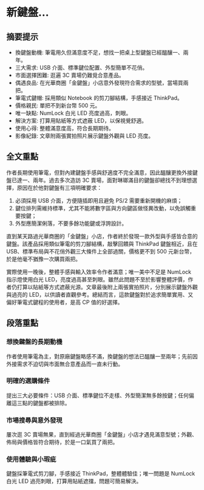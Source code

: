 # 新鍵盤…

## 摘要提示
- 換鍵盤動機: 筆電用久但滿意度不足，想找一把桌上型鍵盤已經醞釀一、兩年。
- 三大需求: USB 介面、標準鍵位配置、外型簡單不花俏。
- 市面選擇困難: 逛遍 3C 賣場仍難覓合意產品。
- 偶遇良品: 在光華商圈「金鍵盤」小店意外發現符合需求的型號，當場買兩把。
- 筆電式鍵帽: 採用類似 Notebook 的剪刀腳結構，手感接近 ThinkPad。
- 價格親民: 單把不到新台幣 500 元。
- 唯一缺點: NumLock 白光 LED 亮度過高，刺眼。
- 解決方案: 打算用貼紙等方式遮蔽 LED，以保視覺舒適。
- 使用心得: 整體滿意度高，符合長期期待。
- 影像紀錄: 文章附兩張實拍照片展示鍵盤外觀與 LED 亮度。

## 全文重點
作者長期使用筆電，但對內建鍵盤手感與舒適度不完全滿意，因此醞釀更換外接鍵盤已達一、兩年。過去多次造訪 3C 賣場，面對琳瑯滿目的鍵盤卻總找不到理想選擇，原因在於他對鍵盤有三項明確要求：  
1. 必須採用 USB 介面，方便隨插即用且避免 PS/2 需要重新開機的麻煩；  
2. 鍵位排列需維持標準，尤其不能將數字區與方向鍵區做怪異改動，以免誤觸重要按鍵；  
3. 外型應簡潔俐落，不要多餘功能鍵或浮誇設計。  

直到某天路過光華商圈的「金鍵盤」小店，作者終於發現一款外型與手感皆合意的鍵盤。該產品採用類似筆電的剪刀腳結構，敲擊回饋與 ThinkPad 鍵盤相近，且在 USB、標準布局與不花俏外觀三大條件上全部過關，價格更不到 500 元新台幣，於是他毫不猶豫一次購買兩把。  

實際使用一晚後，整體手感與輸入效率令作者滿意；唯一美中不足是 NumLock 指示燈使用白光 LED，亮度過高甚至刺眼。雖然此問題不至於影響整體評價，作者仍打算以貼紙等方式遮蔽光源。文章最後附上兩張實拍照片，分別展示鍵盤外觀與過亮的 LED，以供讀者直觀參考。總結而言，這款鍵盤對於追求簡單實用、又偏好筆電式鍵程的使用者，是高 CP 值的好選擇。

## 段落重點
### 想換鍵盤的長期動機
作者使用筆電為主，對原廠鍵盤略感不滿，換鍵盤的想法已醞釀一至兩年；先前因外接需求不迫切與市面無合意產品而一直未行動。

### 明確的選購條件
提出三大必要條件：USB 介面、標準鍵位不走樣、外型簡潔無多餘按鍵；任何偏離這三點的鍵盤都被排除。

### 市場搜尋與意外發現
屢次逛 3C 賣場無果，直到經過光華商圈「金鍵盤」小店才遇見滿意型號；外觀、佈局與價格皆符合期待，於是一口氣買了兩把。

### 使用體驗與小瑕疵
鍵盤採筆電式剪刀腳，手感接近 ThinkPad，整體體驗佳；唯一問題是 NumLock 白光 LED 過亮刺眼，打算用貼紙遮擋，問題可簡易解決。